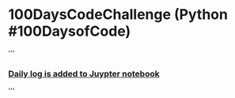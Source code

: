 # 100DaysCodeChallenge (Python #100DaysofCode)
'''
### [Daily log is added to Juypter notebook](https://github.com/Sateesh110/100DaysCodeChallenge/blob/master/Python_100DaysLog.ipynb)

'''
 
